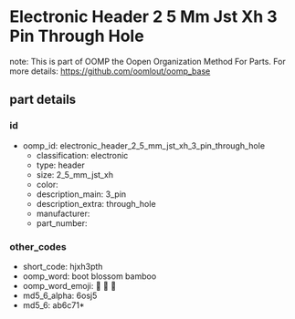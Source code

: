 # Electronic Header 2 5 Mm Jst Xh 3 Pin Through Hole  

note: This is part of OOMP the Oopen Organization Method For Parts. For more details: https://github.com/oomlout/oomp_base

##  part details





### id
* oomp_id: electronic_header_2_5_mm_jst_xh_3_pin_through_hole
  * classification: electronic
  * type: header
  * size: 2_5_mm_jst_xh
  * color: 
  * description_main: 3_pin
  * description_extra: through_hole
  * manufacturer: 
  * part_number: 

### other_codes
* short_code: hjxh3pth
* oomp_word: boot blossom bamboo
* oomp_word_emoji: :boot: :blossom: :bamboo:
* md5_6_alpha: 6osj5
* md5_6: ab6c71* 